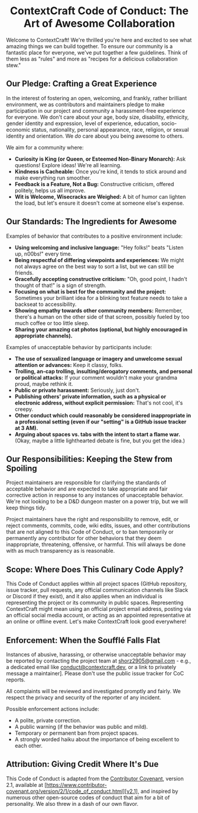 # <center> ContextCraft Code of Conduct: The Art of Awesome Collaboration</center>

Welcome to ContextCraft! We're thrilled you're here and excited to see what amazing things we can build together. To ensure our community is a fantastic place for everyone, we've put together a few guidelines. Think of them less as "rules" and more as "recipes for a delicious collaboration stew."

## Our Pledge: Crafting a Great Experience

In the interest of fostering an open, welcoming, and frankly, rather brilliant environment, we as contributors and maintainers pledge to make participation in our project and community a harassment-free experience for everyone. We don't care about your age, body size, disability, ethnicity, gender identity and expression, level of experience, education, socio-economic status, nationality, personal appearance, race, religion, or sexual identity and orientation. We *do* care about you being awesome to others.

We aim for a community where:
*   **Curiosity is King (or Queen, or Esteemed Non-Binary Monarch):** Ask questions! Explore ideas! We're all learning.
*   **Kindness is Cacheable:** Once you're kind, it tends to stick around and make everything run smoother.
*   **Feedback is a Feature, Not a Bug:** Constructive criticism, offered politely, helps us all improve.
*   **Wit is Welcome, Wisecracks are Weighed:** A bit of humor can lighten the load, but let's ensure it doesn't come at someone else's expense.

## Our Standards: The Ingredients for Awesome

Examples of behavior that contributes to a positive environment include:

*   **Using welcoming and inclusive language:** "Hey folks!" beats "Listen up, n00bs!" every time.
*   **Being respectful of differing viewpoints and experiences:** We might not always agree on the best way to sort a list, but we can still be friends.
*   **Gracefully accepting constructive criticism:** "Oh, good point, I hadn't thought of that!" is a sign of strength.
*   **Focusing on what is best for the community and the project:** Sometimes your brilliant idea for a blinking text feature needs to take a backseat to accessibility.
*   **Showing empathy towards other community members:** Remember, there's a human on the other side of that screen, possibly fueled by too much coffee or too little sleep.
*   **Sharing your amazing cat photos (optional, but highly encouraged in appropriate channels).**

Examples of unacceptable behavior by participants include:

*   **The use of sexualized language or imagery and unwelcome sexual attention or advances:** Keep it classy, folks.
*   **Trolling, an-cap trolling, insulting/derogatory comments, and personal or political attacks:** If your comment wouldn't make your grandma proud, maybe rethink it.
*   **Public or private harassment:** Seriously, just don't.
*   **Publishing others' private information, such as a physical or electronic address, without explicit permission:** That's not cool, it's creepy.
*   **Other conduct which could reasonably be considered inappropriate in a professional setting (even if our "setting" is a GitHub issue tracker at 3 AM).**
*   **Arguing about spaces vs. tabs with the intent to start a flame war.** (Okay, maybe a little lighthearted debate is fine, but you get the idea.)

## Our Responsibilities: Keeping the Stew from Spoiling

Project maintainers are responsible for clarifying the standards of acceptable behavior and are expected to take appropriate and fair corrective action in response to any instances of unacceptable behavior. We're not looking to be a D&D dungeon master on a power trip, but we will keep things tidy.

Project maintainers have the right and responsibility to remove, edit, or reject comments, commits, code, wiki edits, issues, and other contributions that are not aligned to this Code of Conduct, or to ban temporarily or permanently any contributor for other behaviors that they deem inappropriate, threatening, offensive, or harmful. This will always be done with as much transparency as is reasonable.

## Scope: Where Does This Culinary Code Apply?

This Code of Conduct applies within all project spaces (GitHub repository, issue tracker, pull requests, any official communication channels like Slack or Discord if they exist), and it also applies when an individual is representing the project or its community in public spaces. Representing ContextCraft might mean using an official project email address, posting via an official social media account, or acting as an appointed representative at an online or offline event. Let's make ContextCraft look good everywhere!

## Enforcement: When the Soufflé Falls Flat

Instances of abusive, harassing, or otherwise unacceptable behavior may be reported by contacting the project team at shorz2905@gmail.com - e.g., a dedicated email like conduct@contextcraft.dev, or a link to privately message a maintainer]. Please don't use the public issue tracker for CoC reports.

All complaints will be reviewed and investigated promptly and fairly. We respect the privacy and security of the reporter of any incident.

Possible enforcement actions include:
*   A polite, private correction.
*   A public warning (if the behavior was public and mild).
*   Temporary or permanent ban from project spaces.
*   A strongly worded haiku about the importance of being excellent to each other.

## Attribution: Giving Credit Where It's Due

This Code of Conduct is adapted from the [Contributor Covenant][homepage], version 2.1, available at [https://www.contributor-covenant.org/version/2/1/code_of_conduct.html][v2.1], and inspired by numerous other open-source codes of conduct that aim for a bit of personality. We also threw in a dash of our own flavor.

[homepage]: https://www.contributor-covenant.org
[v2.1]: https://www.contributor-covenant.org/version/2/1/code_of_conduct.html
